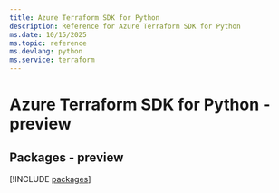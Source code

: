 ```yaml
---
title: Azure Terraform SDK for Python
description: Reference for Azure Terraform SDK for Python
ms.date: 10/15/2025
ms.topic: reference
ms.devlang: python
ms.service: terraform
---
```

# Azure Terraform SDK for Python - preview
## Packages - preview
[!INCLUDE [packages](terraform-index.md)]
